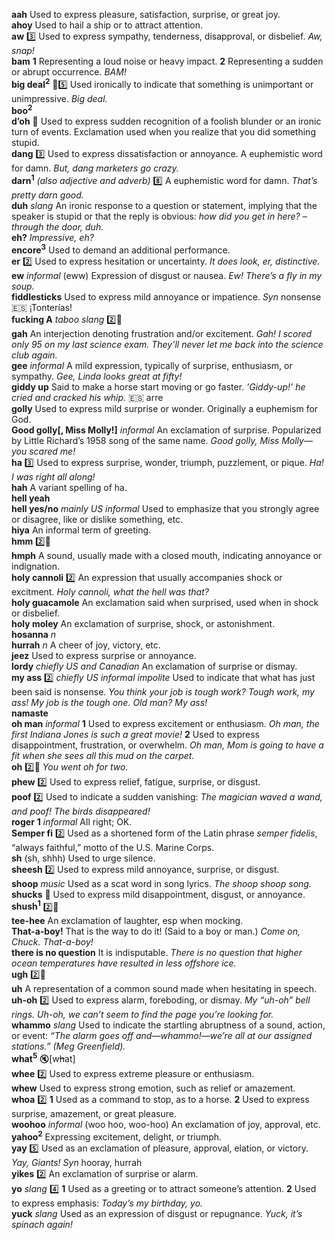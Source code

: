 __aah__ Used to express pleasure, satisfaction, surprise, or great joy.  
__ahoy__ Used to hail a ship or to attract attention.  
__aw__ :three: Used to express sympathy, tenderness, disapproval, or disbelief. _Aw, snap!_  
__bam__ __1__ Representing a loud noise or heavy impact. __2__ Representing a sudden or abrupt occurrence. _BAM!_  
__big deal<sup>2</sup>__ :dart::five: Used ironically to indicate that something is unimportant or unimpressive. _Big deal._  
__boo<sup>2</sup>__  
__d’oh__ :dart: Used to express sudden recognition of a foolish blunder or an ironic turn of events. Exclamation used when you realize that you did something stupid.  
__dang__ :three: Used to express dissatisfaction or annoyance. A euphemistic word for damn. _But, dang marketers go crazy._  
__darn<sup>1</sup>__ _(also adjective and adverb)_ :eight: A euphemistic word for damn. _That’s pretty darn good._  
__duh__ _slang_ An ironic response to a question or statement, implying that the speaker is stupid or that the reply is obvious: _how did you get in here? – through the door, duh._  
__eh?__ _Impressive, eh?_  
__encore<sup>3</sup>__ Used to demand an additional performance.  
__er__ :two: Used to express hesitation or uncertainty. _It does look, er, distinctive._  
__ew__ _informal_ (eww) Expression of disgust or nausea. _Ew! There’s a fly in my soup._  
__fiddlesticks__ Used to express mild annoyance or impatience. _Syn_ nonsense :es: ¡Tonterías!  
__fucking A__ _taboo_ _slang_ :two::hammer:  
__gah__ An interjection denoting frustration and/or excitement. _Gah! I scored only 95 on my last science exam. They’ll never let me back into the science club again._  
__gee__ _informal_ A mild expression, typically of surprise, enthusiasm, or sympathy. _Gee, Linda looks great at fifty!_  
__giddy up__ Said to make a horse start moving or go faster. _‘Giddy-up!’ he cried and cracked his whip._ :es: arre  
__golly__ Used to express mild surprise or wonder. Originally a euphemism for God.  
__Good golly[, Miss Molly!]__ _informal_ An exclamation of surprise. Popularized by Little Richard’s 1958 song of the same name. _Good golly, Miss Molly—you scared me!_  
__ha__ :three: Used to express surprise, wonder, triumph, puzzlement, or pique. _Ha! I was right all along!_  
__hah__ A variant spelling of ha.  
__hell yeah__  
__hell yes/no__ _mainly US informal_ Used to emphasize that you strongly agree or disagree, like or dislike something, etc.  
__hiya__ An informal term of greeting.  
__hmm__ :two::hammer:  
__hmph__ A sound, usually made with a closed mouth, indicating annoyance or indignation.  
__holy cannoli__ :two: An expression that usually accompanies shock or excitment. _Holy cannoli, what the hell was that?_  
__holy guacamole__ An exclamation said when surprised, used when in shock or disbelief.  
__holy moley__ An exclamation of surprise, shock, or astonishment.  
__hosanna__ _n_  
__hurrah__ _n_ A cheer of joy, victory, etc.  
__jeez__ Used to express surprise or annoyance.  
__lordy__ _chiefly US and Canadian_ An exclamation of surprise or dismay.  
__my ass__ :two: _chiefly US_ _informal_ _impolite_ Used to indicate that what has just been said is nonsense. _You think your job is tough work? Tough work, my ass! My job is the tough one._ _Old man? My ass!_  
__namaste__  
__oh man__ _informal_ __1__ Used to express excitement or enthusiasm. _Oh man, the first Indiana Jones is such a great movie!_ __2__ Used to express disappointment, frustration, or overwhelm. _Oh man, Mom is going to have a fit when she sees all this mud on the carpet._  
__oh__ :two::hammer: _You went oh for two._  
__phew__ :two: Used to express relief, fatigue, surprise, or disgust.  
__poof__ :two: Used to indicate a sudden vanishing: _The magician waved a wand, and poof! The birds disappeared!_  
__roger__ __1__ _informal_ All right; OK.  
__Semper fi__ :two: Used as a shortened form of the Latin phrase _semper fidelis_, “always faithful,” motto of the U.S. Marine Corps.  
__sh__ (sh, shhh) Used to urge silence.  
__sheesh__ :two: Used to express mild annoyance, surprise, or disgust.  
__shoop__ _music_ Used as a scat word in song lyrics. _The shoop shoop song._  
__shucks__ :dart: Used to express mild disappointment, disgust, or annoyance.  
__shush<sup>1</sup>__ :two::hammer:  
__tee-hee__ An exclamation of laughter, esp when mocking.  
__That-a-boy!__ That is the way to do it! (Said to a boy or man.) _Come on, Chuck. That-a-boy!_  
__there is no question__ It is indisputable. _There is no question that higher ocean temperatures have resulted in less offshore ice._  
__ugh__ :two::hammer:  
__uh__ A representation of a common sound made when hesitating in speech.  
__uh-oh__ :two: Used to express alarm, foreboding, or dismay. _My “uh-oh” bell rings._ _Uh-oh, we can’t seem to find the page you’re looking for._  
__whammo__ _slang_ Used to indicate the startling abruptness of a sound, action, or event: _“The alarm goes off and—whammo!—we’re all at our assigned stations.” (Meg Greenfield)._  
__what<sup>5</sup>__ :mute:[w~~h~~at]  
__whee__ :two: Used to express extreme pleasure or enthusiasm.  
__whew__ Used to express strong emotion, such as relief or amazement.  
__whoa__ :two: __1__ Used as a command to stop, as to a horse. __2__ Used to express surprise, amazement, or great pleasure.  
__woohoo__ _informal_ (woo hoo, woo-hoo) An exclamation of joy, approval, etc.  
__yahoo<sup>2</sup>__ Expressing excitement, delight, or triumph.  
__yay__ :five: Used as an exclamation of pleasure, approval, elation, or victory. _Yay, Giants!_ _Syn_ hooray, hurrah  
__yikes__ :two: An exclamation of surprise or alarm.  
__yo__ _slang_ :four: __1__ Used as a greeting or to attract someone’s attention. __2__ Used to express emphasis: _Today’s my birthday, yo._  
__yuck__ _slang_ Used as an expression of disgust or repugnance. _Yuck, it’s spinach again!_  
